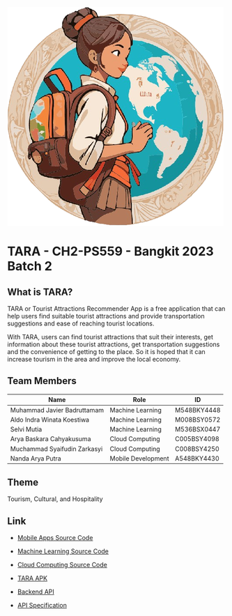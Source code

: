 ![TARA logo](https://github.com/TARA-Project/.github/blob/main/profile/tara-logo.png)

# TARA - CH2-PS559 - Bangkit 2023 Batch 2

## What is TARA?

TARA or Tourist Attractions Recommender App is a free application that can help users find suitable tourist attractions and provide transportation suggestions and ease of reaching tourist locations.

With TARA, users can find tourist attractions that suit their interests, get information about these tourist attractions, get transportation suggestions and the convenience of getting to the place. So it is hoped that it can increase tourism in the area and improve the local economy.

## Team Members

| Name                            | Role               | ID          |
| ------------------------------- | ------------------ | ----------- |
| Muhammad Javier Badruttamam     | Machine Learning   | M548BKY4448 |
| Aldo Indra Winata Koestiwa      | Machine Learning   | M008BSY0572 |
| Selvi Mutia                     | Machine Learning   | M536BSX0447 |
| Arya Baskara Cahyakusuma        | Cloud Computing    | C005BSY4098 |
| Muchammad Syaifudin Zarkasyi    | Cloud Computing    | C008BSY4250 |
| Nanda Arya Putra                | Mobile Development | A548BKY4430 |

## Theme

Tourism, Cultural, and Hospitality

## Link

- [Mobile Apps Source Code](https://github.com/TARA-Project/tara-mobile)
- [Machine Learning Source Code]()
- [Cloud Computing Source Code]()

- [TARA APK](https://drive.google.com/file/d/1Y3RN8yWtI4PF9s_8DyMaFO3jxl4barpl/view?usp=sharing)
- [Backend API](https://tara-api2-72oh4bxmxq-as.a.run.app/)
- [API Specification](https://docs.google.com/document/d/18eF9pdPQ6_vOIk_YCLPnpcD365Jvu2FvdSFCBx0KUAI/edit?usp=sharing)

